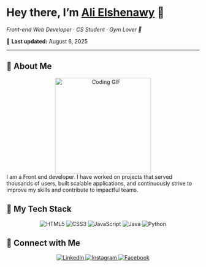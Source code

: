 <p align="center">
  <h1>Hey there, I’m <a href="https://alielshenawy.vercel.app/">Ali Elshenawy</a> 👋</h1>
  <p><em>Front-end Web Developer · CS Student · Gym Lover 💪</em></p>
  <p>📅 <strong>Last updated:</strong> August 6, 2025</p>
  
  ---
  
## 🚀 About Me

<div align="center">
<img  src="https://c.tenor.com/_DOBjnGspYAAAAAM/code-coding.gif" width="250" alt="Coding GIF" style="z-index:99;"/>
</div>
  <div align="left">
    I am a Front end developer. I have worked on projects that served thousands of users, built scalable applications, and continuously strive to improve my skills and contribute to impactful teams.
  </div>

## 🔧 My Tech Stack
<p align="center">
  <img src="https://img.shields.io/badge/HTML5-E34F26?logo=html5&logoColor=white" alt="HTML5"/>
  <img src="https://img.shields.io/badge/CSS3-1572B6?logo=css3&logoColor=white" alt="CSS3"/>
  <img src="https://img.shields.io/badge/JavaScript-F7DF1E?logo=javascript&logoColor=black" alt="JavaScript"/>
  <img src="https://img.shields.io/badge/Java-007396?logo=java&logoColor=white" alt="Java"/>
  <img src="https://img.shields.io/badge/Python-3776AB?logo=python&logoColor=white" alt="Python"/>
</p>

## 🔗 Connect with Me

<p align="center">
  <a href="https://www.linkedin.com/in/ali-elshenawy-5258a8351">
    <img src="https://img.shields.io/badge/LinkedIn-0077B5?logo=linkedin&logoColor=white" alt="LinkedIn"/>
  </a>
  <a href="https://www.instagram.com/ali_el.shenawy?igsh=MWwxNW8wMTV5dXNoeg==">
    <img src="https://img.shields.io/badge/Instagram-E4405F?logo=instagram&logoColor=white" alt="Instagram"/>
  </a>
  <a href="https://www.facebook.com/ali.elshenawy.125?mibextid=ZbWKwL">
    <img src="https://img.shields.io/badge/Facebook-1877F2?logo=facebook&logoColor=white" alt="Facebook"/>
  </a>
</p>

